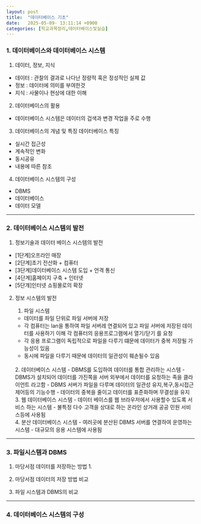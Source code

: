 ```yaml
---
layout: post
title:  "데이터베이스 기초"
date:   2025-05-09- 13:11:14 +0900
categories: [학교과목정리,데이터베이스및실습]
---
```

### 1. 데이터베이스와 데이터베이스 시스템
1. 데이터, 정보, 지식
- 데이터 : 관찰의 결과로 나다난 정량적 혹은 정성적인 실제 값
- 정보 : 데이터에 의미를 부여한것
- 지식 : 사물이나 현상에 대한 이해

2. 데이터베이스의 활용
- 데이터베이스 시스템은 데이터의 겁색과 변경 작업을 주로 수행 

3. 데이터베이스의 개념 및 특징
데이터베이스 특징
- 실시간 접근성
- 계속적인 변화
- 동시공유
- 내용에 따른 참조

4. 데이터베이스 시스템의 구성
- DBMS
- 데이터베이스
- 데이터 모델

---
### 2. 데이터베이스 시스템의 발전
1. 정보기술과 데이터 베이스 시스템의 발전
- [1단계]오프라인 매장
- [2단계]초기 전산화 + 컴퓨터
- [3단계]데이터베이스 시스템 도입 + 언격 통신
- [4단계]홈페이지 구축 + 인터넷
- [5단걔]인터넷 쇼핑몰로의 확장

2. 정보 시스템의 발전

    1. 파일 시스템 
    - 데이터를 파일 단위로 파일 서버에 저장
    - 각 컴퓨터는 lan을 통하여 파일 서버레 연결되어 있고 파일 서버에 저장된 데이터를 사용하기 이해 각 컴퓨터의 응용프로그램에서 열기/닫기 를 요청
    - 각 응용 프로그램이 독립적으로 파일을 다루기 떄문에 데이터가 중복 저장될 가능성이 있음
    - 동시에 파일을 다루기 때문에 데이터의 일관성이 훼손될수 있음
    <br>
    2. 데이터베이스 시스템
    - DBMS를 도입하여 데이터를 통합 관리하는 시스템
    - DBMS가 설치되어 데이터를 가진쪽을 서버 외부에서 데이터를 요청하는 족을 클라이언트 라고함
    - DBMS 서버가 파일을 다루며 데이터의 일관성 유지,복구,동시접근제어등의 기능수행
    - 데이터의 중복을 줄이고 데이터를 표준화하며 무결성을 유지
    <br>
    3. 웹 데이터베이스 시스템
    - 데이터 베이스를 웹 브라우저에서 사용할수 있도록 서비스 하는 시스템
    - 불특정 다수 고객을 상대로 하는 온라인 상거래 공공 민원 서비스등에 사용됨
    <br>
    4. 분산 데이터베이스 시스템
    - 여러곳에 분산된 DBMS 서버를 연결하여 운영하는 시스템
    - 대규모의 응용 시스템에 사용됨

---
### 3. 파일시스템과 DBMS
1. 마당서점 데이터를 저장하는 방법
    1.
2. 마당서점 데이터의 저장 방법 비교

3. 파일 시스템과 DBMS의 비교

---
### 4. 데이터베이스 시스템의 구성

